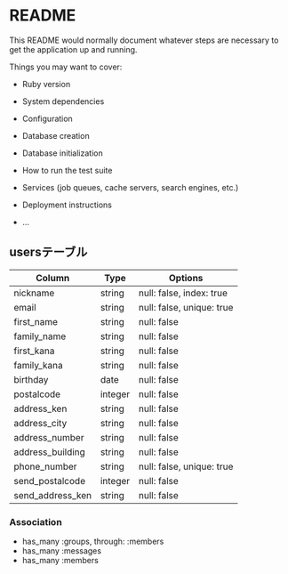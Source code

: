 # README

This README would normally document whatever steps are necessary to get the
application up and running.

Things you may want to cover:

* Ruby version

* System dependencies

* Configuration

* Database creation

* Database initialization

* How to run the test suite

* Services (job queues, cache servers, search engines, etc.)

* Deployment instructions

* ...


## usersテーブル

|Column|Type|Options|
|------|----|-------|
|nickname|string|null: false, index: true|
|email|string|null: false, unique: true|
|first_name|string|null: false|
|family_name|string|null: false|
|first_kana|string|null: false|
|family_kana|string|null: false|
|birthday|date|null: false|
|postalcode|integer|null: false|
|address_ken|string|null: false|
|address_city|string|null: false|
|address_number|string|null: false|
|address_building|string|null: false|
|phone_number|string|null: false, unique: true|
|send_postalcode|integer|null: false|
|send_address_ken|string|null: false|

### Association
- has_many :groups, through: :members
- has_many :messages
- has_many :members